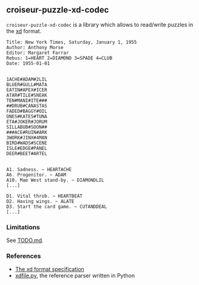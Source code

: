 <!--
SPDX-FileCopyrightText: 2023 Antoine Belvire
SPDX-License-Identifier: GPL-3.0-or-later
-->

## croiseur-puzzle-xd-codec

`croiseur-puzzle-xd-codec` is a library which allows to read/write puzzles in
the [xd](https://github.com/century-arcade/xd) format.

```
Title: New York Times, Saturday, January 1, 1955
Author: Anthony Morse
Editor: Margaret Farrar
Rebus: 1=HEART 2=DIAMOND 3=SPADE 4=CLUB
Date: 1955-01-01


1ACHE#ADAM#2LIL
BLUER#GULL#MATA
EATIN#APEX#ICER
ATAR#TILE#SNEAK
TEN#MANI#ITE###
##DRUB#CANASTAS
FADED#BAGGY#OIL
ONES#KATES#TUNA
ETA#JOKER#JORUM
SILLABUB#SOON##
###ACE#RUIN#ARK
3WORK#JINX#4MAN
BIRD#WADS#SCENE
ISLE#EDGE#PANEL
DEER#BEET#ARTEL


A1. Sadness. ~ HEARTACHE
A6. Progenitor. ~ ADAM
A10. Mae West stand-by. ~ DIAMONDLIL
[...]

D1. Vital throb. ~ HEARTBEAT
D2. Having wings. ~ ALATE
D3. Start the card game. ~ CUTANDDEAL
[...]
```

### Limitations

See [TODO.md](TODO.md).

### References

* [The xd format specification](https://github.com/century-arcade/xd/blob/059c2eca6917cd94c0a61199198b96e8aa80f6db/doc/xd-format.md)
* [xdfile.py](https://github.com/century-arcade/xd/blob/059c2eca6917cd94c0a61199198b96e8aa80f6db/xdfile/xdfile.py),
  the reference parser written in Python
